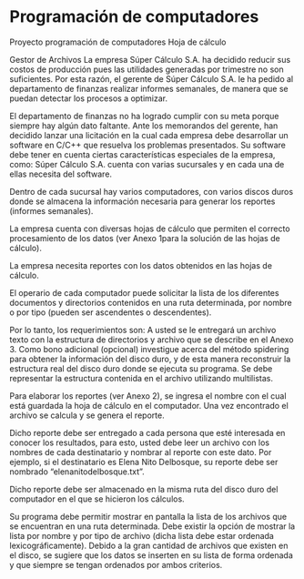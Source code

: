 # Programación de computadores
Proyecto programación de computadores Hoja de cálculo

Gestor de Archivos
La empresa Súper  Cálculo S.A. ha decidido reducir sus costos de producción pues las utilidades generadas por trimestre no son suficientes. Por esta razón, el gerente de Súper  Cálculo S.A. le ha pedido al departamento de finanzas realizar informes semanales, de manera que se puedan detectar los procesos a optimizar.

El departamento de finanzas no ha logrado cumplir con su meta porque siempre hay algún dato faltante. Ante los memorandos del gerente, han decidido lanzar una licitación en la cual cada empresa debe desarrollar un software en C/C++ que resuelva los problemas presentados.
Su software debe tener en cuenta ciertas características especiales de la empresa, como:
Súper Cálculo  S.A. cuenta con varias sucursales y en cada una de ellas necesita del software.

Dentro de cada sucursal hay varios computadores, con varios discos duros donde se almacena la información necesaria para generar los reportes (informes semanales).

La empresa cuenta con diversas hojas de cálculo que permiten el correcto procesamiento de los datos (ver Anexo 1para la solución de las hojas de cálculo).

La empresa necesita reportes con los datos obtenidos en las hojas de cálculo.

El operario de cada computador puede solicitar la lista de los diferentes documentos y directorios contenidos en una ruta determinada, por nombre o por tipo (pueden ser ascendentes o descendentes).

Por lo tanto, los requerimientos son:
A usted se le entregará un archivo texto con la estructura de directorios y archivo  que se describe en el Anexo 3. Como bono adicional (opcional) investigue acerca del método spidering para obtener la información del disco duro, y de esta manera reconstruir la estructura real del disco duro donde se ejecuta su programa. Se debe representar la estructura contenida en el archivo utilizando multilistas.

Para elaborar los reportes (ver Anexo 2), se ingresa el nombre con el cual está guardada la hoja de cálculo en el computador. Una vez encontrado el archivo se calcula y se genera el reporte.

Dicho reporte debe ser entregado a cada persona que esté interesada en conocer los resultados, para esto, usted debe leer un archivo con los nombres de cada destinatario y nombrar al reporte con este dato. Por ejemplo, si el destinatario es Elena Nito Delbosque, su reporte debe ser nombrado “elenanitodelbosque.txt”.

Dicho reporte debe ser almacenado en la misma ruta del disco duro del computador en el que se hicieron los cálculos. 

Su programa debe permitir mostrar en pantalla la lista de los archivos que se encuentran en una ruta determinada. Debe existir la opción de mostrar la lista por nombre y por tipo de archivo (dicha lista debe estar ordenada lexicográficamente). Debido a la gran cantidad de archivos que existen en el disco, se sugiere que los datos se inserten en su lista de forma ordenada y que siempre se tengan ordenados por ambos criterios.

